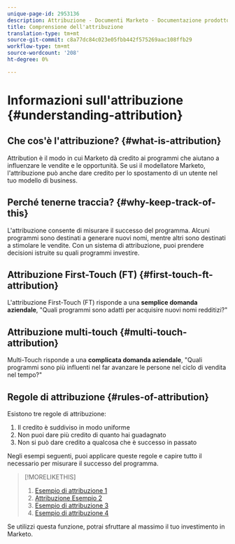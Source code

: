 ```yaml
---
unique-page-id: 2953136
description: Attribuzione - Documenti Marketo - Documentazione prodotto
title: Comprensione dell'attribuzione
translation-type: tm+mt
source-git-commit: c8a77dc84c023e05fbb442f575269aac108ffb29
workflow-type: tm+mt
source-wordcount: '208'
ht-degree: 0%

---
```



# Informazioni sull&#39;attribuzione {#understanding-attribution}

## Che cos&#39;è l&#39;attribuzione? {#what-is-attribution}

Attribution è il modo in cui Marketo dà credito ai programmi che aiutano a influenzare le vendite e le opportunità. Se usi il modellatore Marketo, l&#39;attribuzione può anche dare credito per lo spostamento di un utente nel tuo modello di business.

## Perché tenerne traccia? {#why-keep-track-of-this}

L&#39;attribuzione consente di misurare il successo del programma. Alcuni programmi sono destinati a generare nuovi nomi, mentre altri sono destinati a stimolare le vendite. Con un sistema di attribuzione, puoi prendere decisioni istruite su quali programmi investire.

## Attribuzione First-Touch (FT) {#first-touch-ft-attribution}

L&#39;attribuzione First-Touch (FT) risponde a una **semplice domanda aziendale**, &quot;Quali programmi sono adatti per acquisire nuovi nomi redditizi?&quot;

## Attribuzione multi-touch {#multi-touch-attribution}

Multi-Touch risponde a una **complicata domanda aziendale**, &quot;Quali programmi sono più influenti nel far avanzare le persone nel ciclo di vendita nel tempo?&quot;

## Regole di attribuzione {#rules-of-attribution}

Esistono tre regole di attribuzione:

1. Il credito è suddiviso in modo uniforme
1. Non puoi dare più credito di quanto hai guadagnato
1. Non si può dare credito a qualcosa che è successo in passato

Negli esempi seguenti, puoi applicare queste regole e capire tutto il necessario per misurare il successo del programma.

>[!MORELIKETHIS]
>
>1. [Esempio di attribuzione 1](/help/marketo/product-docs/reporting/revenue-cycle-analytics/revenue-tools/attribution/attribution-example-1.md)
>1. [Attribuzione Esempio 2](/help/marketo/product-docs/reporting/revenue-cycle-analytics/revenue-tools/attribution/attribution-example-2.md)
>1. [Esempio di attribuzione 3](/help/marketo/product-docs/reporting/revenue-cycle-analytics/revenue-tools/attribution/attribution-example-3.md)
>1. [Esempio di attribuzione 4](/help/marketo/product-docs/reporting/revenue-cycle-analytics/revenue-tools/attribution/attribution-example-4.md)


Se utilizzi questa funzione, potrai sfruttare al massimo il tuo investimento in Marketo.
